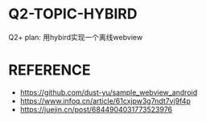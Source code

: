 # Q2-TOPIC-HYBIRD
Q2+ plan: 用hybird实现一个离线webview

# REFERENCE
- https://github.com/dust-yu/sample_webview_android
- https://www.infoq.cn/article/61cxjpw3g7ndt7vj9f4p
- https://juejin.cn/post/6844904031773523976
